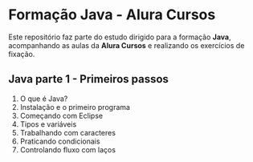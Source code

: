 # Formação Java - Alura Cursos

Este repositório faz parte do estudo dirigido para a formação **Java**, acompanhando as aulas da **Alura Cursos** e realizando os exercícios de fixação.
 
## Java parte 1 - Primeiros passos
1. O que é Java?
2. Instalação e o primeiro programa
3. Começando com Eclipse
4. Tipos e variáveis
5. Trabalhando com caracteres
6. Praticando condicionais
7. Controlando fluxo com laços